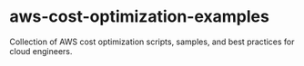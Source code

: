 # aws-cost-optimization-examples
Collection of AWS cost optimization scripts, samples, and best practices for cloud engineers.

